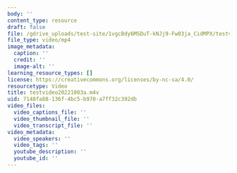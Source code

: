 ```yaml
---
body: ''
content_type: resource
draft: false
file: /gdrive_uploads/test-site/1vgcBdy6MSDuT-kNJj9-Fw03ja_CidMPX/testvideo20221003a.m4v
file_type: video/mp4
image_metadata:
  caption: ''
  credit: ''
  image-alt: ''
learning_resource_types: []
license: https://creativecommons.org/licenses/by-nc-sa/4.0/
resourcetype: Video
title: testvideo20221003a.m4v
uid: 7148fa88-136f-4bc5-b970-a7ff32c392db
video_files:
  video_captions_file: ''
  video_thumbnail_file: ''
  video_transcript_file: ''
video_metadata:
  video_speakers: ''
  video_tags: ''
  youtube_description: ''
  youtube_id: ''
---
```

